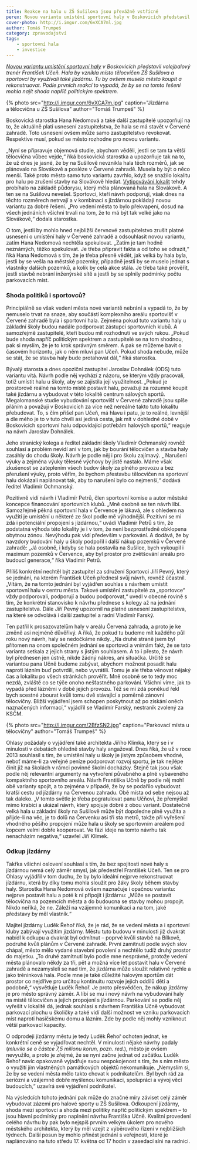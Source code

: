```yaml
---
title: Reakce na halu u ZŠ Sušilova jsou převážně vstřícné
perex: Novou variantu umístění sportovní haly v Boskovicích představil volejbalový trenér František Učeň. Podle prvních reakcí to vypadá, že by se na tomto řešení mohla najít shoda napříč politickým spektrem.
cover-photo: http://i.imgur.com/6vXCA7ml.jpg
author: Tomáš Trumpeš
category: zpravodajství
tags:
    - sportovní hala
    - investice
---
```


*[Novou variantu umístění sportovní haly](http://www.ohlasy.info/clanky/2017/05/hala-susilova.html) v Boskovicích představil volejbalový trenér František Učeň. Hala by vznikla místo tělocvičen ZŠ Sušilova a sportovci by využívali také jízdárnu. Tu by ovšem muselo město koupit a rekonstruovat. Podle prvních reakcí to vypadá, že by se na tomto řešení mohla najít shoda napříč politickým spektrem.*

{% photo src="http://i.imgur.com/6vXCA7m.jpg" caption="Jízdárna a tělocvična u ZŠ Sušilova" author="Tomáš Trumpeš" %}

Boskovická starostka Hana Nedomová a také další zastupitelé upozorňují na to, že aktuálně platí usnesení zastupitelstva, že hala se má stavět v Červené zahradě. Toto usnesení ovšem může samo zastupitelstvo revokovat. Respektive musí, pokud se město rozhodne pro novou variantu.

„Nyní se připravuje objemová studie, abychom věděli, jestli se tam ta větší tělocvična vůbec vejde,“ říká boskovická starostka a upozorňuje tak na to, že už dnes je jasné, že by na Sušilově nevznikla hala těch rozměrů, jak se plánovalo na Slovákově a posléze v Červené zahradě. Musela by být o něco menší. Také proto město samo tuto variantu zavrhlo, když se snažilo lokalitu pro halu po zrušení stavby na Slovákově hledat. [Vytipovávání lokalit](http://www.ohlasy.info/clanky/2015/06/pozemky-pro-halu.html) tehdy probíhalo na základě půdorysu, který měla plánovaná hala na Slovákově. A ten se na Sušilovu nevešel. Sportovci, kteří návrh podporují, však dnes na těchto rozměrech netrvají a v kombinaci s jízdárnou pokládají novou variantu za dobré řešení. „Pro vedení města to bylo překvapení, dosud na všech jednáních všichni trvali na tom, že to má být tak velké jako na Slovákově,“ dodala starostka.

O tom, jestli by mohlo hned nejbližší červnové zastupitelstvo zrušit platné usnesení o umístění haly v Červené zahradě a odsouhlasit novou variantu, zatím Hana Nedomová nechtěla spekulovat. „Zatím je tam hodně neznámých, těžko spekulovat. Je třeba připravit fakta a od toho se odrazit,“ říká Hana Nedomová s tím, že je třeba přesně vědět, jak velká by hala byla, jestli by se vešla na městské pozemky, případně jestli by se muselo jednat s vlastníky dalších pozemků, a kolik by celá akce stála. Je třeba také prověřit, jestli stavbě nebrání inženýrské sítě a jestli by se splnily podmínky počtu parkovacích míst.

### Shoda politiků i sportovců?

Principiálně se však vedení města nové variantě nebrání a vypadá to, že by nemuselo trvat na snaze, aby  součástí komplexního areálu sportovišť v Červené zahradě byla i sportovní hala. Zejména pokud tuto variantu haly u základní školy budou nadále podporovat zástupci sportovních klubů. A samozřejmě zastupitelé, kteří budou mít rozhodnutí ve svých rukou. „Pokud bude shoda napříč politickým spektrem a zastupitelé se na tom shodnou, pak si myslím, že je to krok správným směrem. A pak se můžeme bavit o časovém horizontu, jak o něm mluví pan Učeň. Pokud shoda nebude, může se stát, že se stavba haly bude protahovat dál,“ říká starostka.

Bývalý starosta a dnes opoziční zastupitel Jaroslav Dohnálek (ODS) tuto variantu vítá. Návrh podle něj vychází z názoru, se kterým vždy pracovali, totiž umístit halu u školy, aby se zajistila její využitelnost. „Pokud je prostorově reálné na tomto místě postavit halu, považuji za rozumné koupit také jízdárnu a vybudovat v této lokalitě centrum sálových sportů. Megalomanské studie vybudování sportovišť v Červené zahradě jsou spíše přáním a považuji v Boskovicích za více než nereálné takto tuto lokalitu přebudovat. To, s čím přišel pan Učeň, má hlavu i patu, je to reálné, levnější a dle mého je to v tuto chvíli asi jediná cesta, jak mít v dohledné době v Boskovicích sportovní halu odpovídající potřebám halových sportů,“ reaguje na návrh Jaroslav Dohnálek.

Jeho stranický kolega a ředitel základní školy Vladimír Ochmanský rovněž souhlasí a problém nevidí ani v tom, jak by bourání tělocvičen a stavba haly zasáhly do chodu školy. Návrh je podle něj i pro školu zajímavý. „ Narušení výuky a zejména výuky tělesné výchovy by jistě nastalo. Máme však zkušenost se zateplením všech budov školy za plného provozu a bez přerušení výuky, proto věřím, že bychom přestavbu tělocvičen na sportovní halu dokázali naplánovat tak, aby to narušení bylo co nejmenší,“ dodává ředitel Vladimír Ochmanský.

Pozitivně vidí návrh i Vladimír Petrů, člen sportovní komise a autor městské koncepce financování sportovních klubů. „Mně osobně se ten návrh líbí. Samozřejmě pěkná sportovní hala v Července je lákavá, ale s ohledem na využití je umístění u některé ze škol podle mě výhodnější. Pozitivní se mi zdá i potenciální propojení s jízdárnou,“ uvádí Vladimír Petrů s tím, že podstatná výhoda této lokality je i v tom, že není bezprostředně obklopena obytnou zónou. Nevýhodu pak vidí především v parkování. A dodává, že by navzdory budování haly u školy podpořil i další nákup pozemků v Červené zahradě: „Já osobně, i kdyby se hala postavila na Sušilce, bych vykoupil i maximum pozemků v Července, aby byl prostor pro zvětšování areálu pro budoucí generace,“ říká Vladimír Petrů.

Příliš konkrétní nechtěl být zastupitel za sdružení Sportovci Jiří Pevný, který se jednání, na kterém František Učeň přednesl svůj návrh, rovněž účastnil. „Vítám, že na tomto jednání byl vyjádřen souhlas s návrhem umístit sportovní halu v centru města. Takové umístění zastupitelé za „sportovce“ vždy podporovali, podporují a budou podporovat,“ uvedl v obecné rovině s tím, že konkrétní stanovisko k návrhu přednese s kolegy až na jednání zastupitelstva. Dále Jiří Pevný upozornil na platné usnesení zastupitelstva, na které se odvolává i další zastupitel a radní Vladimír Farský.

Ten patřil k prosazovatelům haly v areálu Červená zahrada, a proto je ke změně asi nejméně důvěřivý. A říká, že pokud tu budeme mít každého půl roku nový návrh, haly se nedočkáme nikdy. „Na druhé straně jsem byl přítomen na onom společném jednání se sportovci a vnímám fakt, že se tato varianta setkala z jejich strany s jistým souhlasem. A to i přesto, že návrh byl přednesen jen ústně, nikde žádný nákres, ani situačka. Určitě se variantou pana Učně budeme zabývat, abychom možnost posadit halu naproti lázním buď potvrdili, nebo vyvrátili. Tomu je ale třeba věnovat nějaký čas a lokalitu po všech stránkách prověřit. Mně osobně se to tedy moc nezdá, zvláště co se týče onoho nešťastného parkování. Všichni víme, jak to vypadá před lázněmi v době jejich provozu. Též se mi zdá poněkud řekl bych scestné zbourat kvůli tomu dvě stávající a poměrně zánovní tělocvičny. Bližší vyjádření jsem schopen poskytnout až po získání oněch naznačených informací,“ vyjádřil se Vladimír Farský, nestraník zvolený za KSČM.

{% photo src="http://i.imgur.com/2BfzSN2.jpg" caption="Parkovací místa u tělocvičny" author="Tomáš Trumpeš" %}

Ohlasy požádaly o vyjádření také architekta Jiřího Klimka, který se i v minulosti v debatách ohledně stavby haly angažoval. Dnes říká, že už v roce 2013 souhlasil s tím, že umístění haly u školy je jistým způsobem vhodné, neboť máme-li za veřejné peníze podporovat rozvoj sportu, je tak nejlépe činit již na školách v rámci povinné školní docházky. Stejně tak jsou však podle něj relevantní argumenty na vytvoření půvabného a plně vybaveného kompaktního sportovního areálu. Návrh Františka Učně by podle něj mohl obě varianty spojit, a to zejména v případě, že by se podařilo vybudovat kratší cestu od jízdárny na Červenou zahradu. Obě místa od sebe nejsou až tak daleko. „V tomto světle je třeba pogratulovat panu Učňovi, že přemýšlel mimo krabici a ukázal návrh, který spojuje dobré z obou variant. Dostatečně velká hala u základní školy na Sušilově může být dopoledne plně využita a přijde-li na věc, je to dolů na Červenku asi tři sta metrů, takže při vyřešení vhodného pěšího propojení může hala u školy se sportovním areálem pod kopcem velmi dobře kooperovat. Ve fázi ideje na tomto návrhu tak nenacházím negativa,“ uzavřel Jiří Klimek.

### Odkup jízdárny

Takřka všichni oslovení souhlasí s tím, že bez spojitosti nové haly s jízdárnou nemá celý záměr smysl, jak předestřel František Učeň. Ten se pro Ohlasy vyjádřil v tom duchu, že by bylo ideální nejprve rekonstruovat jízdárnu, která by díky tomu mohla sloužit pro žáky školy během stavby haly. Starostka Hana Nedomová ovšem naznačuje i opačnou variantu: nejprve postavit halu a poté k ní připojit i jízdárnu: „Může se postavit tělocvična na pozemcích města a do budoucna se stavby mohou propojit. Nikdo neříká, že ne. Záleží na vzájemné komunikaci a na tom, jaké představy by měl vlastník.“

Majitel jízdárny Luděk Řehoř říká, že je rád, že se vedení města a i sportovní kluby zabývají využitím jízdárny. Městu tuto budovu v minulosti již dvakrát nabídl k odkupu a dvakrát byl odmítnut – poprvé kvůli stavbě na Bílkově, podruhé kvůli plánům v Červené zahradě. První zamítnutí podle svých slov chápal, město mělo vydané stavební povolení a nechtělo tudíž druhý prostor do majetku. „To druhé zamítnutí bylo podle mne nesprávné, protože vedení města plánovalo někdy za tři, pět a možná více let postavit halu v Červené zahradě a nezamysleli se nad tím, že jízdárna může sloužit relativně rychle a jako tréninková hala. Podle mne je také důležité halovým sportům dát prostor co nejdříve pro určitou kontinuitu rozvoje jejich oddílů dětí a podobně,“ vysvětluje Luděk Řehoř. Je proto přesvědčen, že nákup jízdárny je pro město správný záměr. A líbí se mu i nový návrh na vybudování haly na místě tělocvičen a jejich propojení s jízdárnou. Parkování se podle něj vyřešit v lokalitě dá, jednak souhlasí s návrhem Františka Učně vybudovat parkovací plochu u školičky a také vidí další možnost ve vzniku parkovacích míst naproti hasičskému domu a lázním. Zde by podle něj mohly vzniknout větší parkovací kapacity.

O odprodeji jízdárny městu je tedy Luděk Řehoř ochoten jednat, ke konkrétní ceně se vyjadřovat nechtěl. V minulosti nějaké návrhy padaly (*mluvilo se o částce 7,5 milionu korun, pozn. red.*), město je ovšem nevyužilo, a proto je zřejmé, že se nyní začne jednat od začátku. Luděk Řehoř navíc opakovaně vyjadřuje svou nespokojenost s tím, že s ním město o využití jím vlastněných památkových objektů nekomunikuje. „Nemyslím si, že by se vedení města mělo takto chovat k podnikatelům. Byl bych rád za seriózní a vzájemně dobře myšlenou komunikaci, spolupráci a vývoj věcí budoucích,“ uzavírá své vyjádření podnikatel. 

Na výsledcích tohoto jednání pak může do značné míry záviset celý záměr vybudovat zázemí pro halové sporty u ZŠ Sušilova. Odkoupení jízdárny, shoda mezi sportovci a shoda mezi politiky napříč politickým spektrem – to jsou hlavní podmínky pro naplnění návrhu Františka Učně. Kvalitní provedení celého návrhu by pak bylo nejspíš prvním velkým úkolem pro nového městského architekta, který by měl vzejít z výběrového řízení v nejbližších týdnech. Další posun by mohlo přinést jednání s veřejností, které je naplánováno na tuto středu 17. května od 17 hodin v zasedací síni na radnici.
